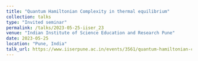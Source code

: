 ```yaml
---
title: "Quantum Hamiltonian Complexity in thermal equilibrium"
collection: talks
type: "Invited seminar"
permalink: /talks/2023-05-25-iiser_23
venue: "Indian Institute of Science Education and Research Pune"
date: 2023-05-25
location: "Pune, India"
talk_url: https://www.iiserpune.ac.in/events/3561/quantum-hamiltonian-complexity-in-thermal-equilibrium
---
```

